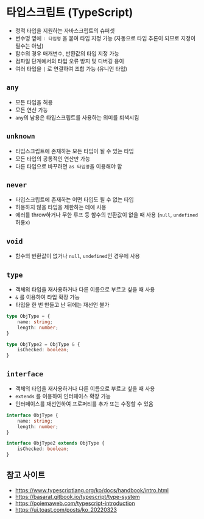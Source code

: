 # 타입스크립트 (TypeScript)
- 정적 타입을 지원하는 자바스크립트의 슈퍼셋
- 변수명 옆에 `: 타입명` 을 붙여 타입 지정 가능 (자동으로 타입 추론이 되므로 지정이 필수는 아님)
- 함수의 경우 매개변수, 반환값의 타입 지정 가능
- 컴파일 단계에서의 타입 오류 방지 및 디버깅 용이
- 여러 타입을 `|` 로 연결하여 조합 가능 (유니언 타입) 

## `any`
- 모든 타입을 허용
- 모든 연산 가능
- `any`의 남용은 타입스크립트를 사용하는 의미를 퇴색시킴

## `unknown`
- 타입스크립트에 존재하는 모든 타입이 될 수 있는 타입
- 모든 타입의 공통적인 연산만 가능
- 다른 타입으로 바꾸려면 `as 타입명`을 이용해야 함

## `never`
- 타입스크립트에 존재하는 어떤 타입도 될 수 없는 타입
- 허용하지 않을 타입을 제한하는 데에 사용
- 에러를 throw하거나 무한 루프 등 함수의 반환값이 없을 때 사용 (`null`, `undefined` 허용x)

## `void`
- 함수의 반환값이 없거나 `null`, `undefined`인 경우에 사용

## `type`
- 객체의 타입을 재사용하거나 다른 이름으로 부르고 싶을 때 사용
- `&` 를 이용하여 타입 확장 가능
- 타입을 한 번 만들고 난 뒤에는 재선언 불가

```typescript
type ObjType = {
    name: string;
    length: number;
}

type ObjType2 = ObjType & {
    isChecked: boolean;
}
```

## `interface`
- 객체의 타입을 재사용하거나 다른 이름으로 부르고 싶을 때 사용
- `extends` 를 이용하여 인터페이스 확장 가능
- 인터페이스를 재선언하여 프로퍼티를 추가 또는 수정할 수 있음

```typescript
interface ObjType {
    name: string;
    length: number;
}

interface ObjType2 extends ObjType {
    isChecked: boolean;
}
```

## 참고 사이트
- https://www.typescriptlang.org/ko/docs/handbook/intro.html
- https://basarat.gitbook.io/typescript/type-system
- https://poiemaweb.com/typescript-introduction
- https://ui.toast.com/posts/ko_20220323